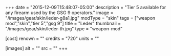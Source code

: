 +++
date = "2015-12-09T15:48:07-05:00"
description = "Tier 5 available for any firearm used by the GSG 9 operators."
image = "/images/gear/skin/leder-g8a1.jpg"
modType = "skin"
tags = ["weapon mod","skin","tier 5","gsg 9"]
title = "Leder"
thumbnail = "/images/gear/skin/leder-th.jpg"
type = "weapon-mod"

[cost]
  renown = ""
  credits = "720"
  units = ""

[images]
  alt = ""
  src = ""
+++

